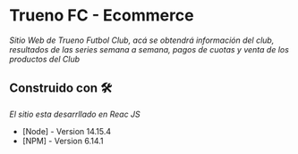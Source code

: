 # Trueno FC - Ecommerce

_Sitio Web de Trueno Futbol Club, acá se obtendrá información del club, resultados de las series semana a semana, pagos de cuotas y venta de los productos del Club_


## Construido con 🛠️

_El sitio esta desarrllado en Reac JS_

* [Node] - Version 14.15.4
* [NPM] - Version 6.14.1

#
